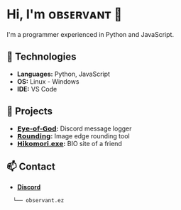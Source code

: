 # Hi, I'm ᴏʙꜱᴇʀᴠᴀɴᴛ 👋

I'm a programmer experienced in Python and JavaScript.

## 🔧 Technologies
- **Languages:** Python, JavaScript
- **OS:** Linux  -  Windows
- **IDE:** VS Code

## 🚀 Projects
- **[𝗘𝘆𝗲-𝗼𝗳-𝗚𝗼𝗱](https://github.com/403observant/Eye-of-God):** Discord message logger
- **[𝗥𝗼𝘂𝗻𝗱𝗶𝗻𝗴](https://github.com/403observant/Rounding):** Image edge rounding tool
- **[𝗛𝗶𝗸𝗼𝗺𝗼𝗿𝗶.𝗲𝘅𝗲](https://github.com/403observant/hikomori.exe):** BIO site of a friend

## 📫 Contact
- [𝐃𝐢𝐬𝐜𝐨𝐫𝐝](403observant.github.io/BIO/Discord)
```markdown
  └── observant.ez 
